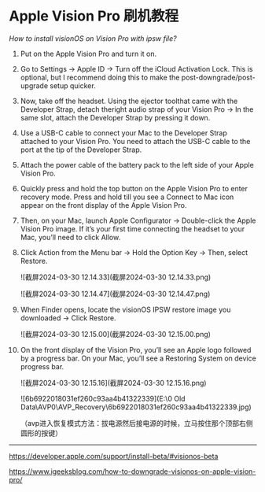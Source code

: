 # **Apple Vision Pro** **刷机教程**









*How to install visionOS on Vision Pro with ipsw file?*



1. Put on the Apple Vision Pro and turn it on.

2. Go to Settings → Apple ID → Turn off the iCloud Activation Lock. This is optional, but I recommend doing this to make the post-downgrade/post-upgrade setup quicker.

3. Now, take off the headset. Using the ejector toolthat came with the Developer Strap, detach theright audio strap of your Vision Pro → In the same slot, attach the Developer Strap by pressing it down. 

4. Use a USB-C cable to connect your Mac to the Developer Strap attached to your Vision Pro. You need to attach the USB-C cable to the port at the tip of the Developer Strap.

5. Attach the power cable of the battery pack to the left side of your Apple Vision Pro.

6. Quickly press and hold the top button on the Apple Vision Pro to enter recovery mode. Press and hold till you see a Connect to Mac icon appear on the front display of the Apple Vision Pro.

7. Then, on your Mac, launch Apple Configurator → Double-click the Apple Vision Pro image. If it’s your first time connecting the headset to your Mac, you’ll need to click Allow. 



8. Click Action from the Menu bar → Hold the Option Key → Then, select Restore.

   ![截屏2024-03-30 12.14.33](截屏2024-03-30 12.14.33.png)

   ![截屏2024-03-30 12.14.47](截屏2024-03-30 12.14.47.png)

9. When Finder opens, locate the visionOS IPSW restore image you downloaded → Click Restore.

   ![截屏2024-03-30 12.15.00](截屏2024-03-30 12.15.00.png)

10. On the front display of the Vision Pro, you’ll see an Apple logo followed by a progress bar. On your Mac, you’ll see a Restoring System on device progress bar.

    ![截屏2024-03-30 12.15.16](截屏2024-03-30 12.15.16.png)

    ![6b6922018031ef260c93aa4b41322339](E:\0 Old Data\AVP0\AVP_Recovery\6b6922018031ef260c93aa4b41322339.jpg)

    

    

    

    （avp进入恢复模式方法：拔电源然后接电源的时候，立马按住那个顶部右侧圆形的按键）



----

https://developer.apple.com/support/install-beta/#visionos-beta



https://www.igeeksblog.com/how-to-downgrade-visionos-on-apple-vision-pro/
